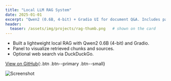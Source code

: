```yaml
---
title: "Local LLM RAG System"
date: 2025-01-01
excerpt: "Qwen2 (0.6B, 4-bit) + Gradio UI for document Q&A. Includes panel to inspect retrieved sources. [View on GitHub](https://github.com/cpj97/MDS_thesis)."
header:
  teaser: /assets/img/projects/rag-thumb.png   # shown on the card
---
```


- Built a lightweight local RAG with Qwen2 0.6B (4-bit) and Gradio.
- Panel to visualize retrieved chunks and sources.
- Optional web search via DuckDuckGo.

[View on GitHub](https://github.com/cpj97/MDS_thesis){:.btn .btn--primary .btn--small}

![Screenshot](/assets/img/projects/rag-shot.png)
